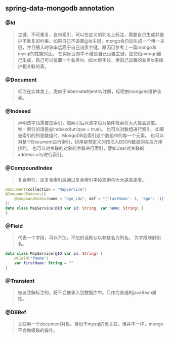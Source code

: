 ## spring-data-mongodb annotation
### @Id
> 主键，不可重复，自带索引，可以在定义的列名上标注，需要自己生成并维护不重复的约束。如果自己不设置@Id主键，mongo会自动生成一个唯一主键，并且插入时效率远高于自己设置主键。原因可参考上一篇mongo和mysql的性能对比。 
> 在实际业务中不建议自己设置主键，应交给mongo自己生成，自己可以设置一个业务id，如int型字段，用自己设置的业务id来维护相关联的表。
### @Document
> 标注在实体类上，类似于hibernate的entity注解，标明由mongo来维护该表。
### @Indexed
> 声明该字段需要加索引，加索引后以该字段为条件检索将大大提高速度。
> 唯一索引的话是@Indexed(unique = true)。
> 也可以对数组进行索引，如果被索引的列是数组时，MongoDB会索引这个数组中的每一个元素。
> 也可以对整个Document进行索引，排序是预定义的按插入BSON数据的先后升序排列。
> 也可以对关联的对象的字段进行索引，譬如User对关联的address.city进行索引。
### @CompoundIndex
> 复合索引，加复合索引后通过复合索引字段查询将大大提高速度。
```kotlin
@Document(collection = "MapService")
@CompoundIndexes({
    @CompoundIndex(name = "age_idx", def = "{'lastName': 1, 'age': -1}")
})
data class MapService(@Id var id: String, var name: String) {
}
```
### @Field
> 代表一个字段，可以不加，不加的话默认以参数名为列名。
> 为字段映射别名。
```kotlin
data class MapService(@ID var id: String) {
    @Field("fName")
    var firstName: String = ""
}
```
### @Transient
> 被该注解标注的，将不会被录入到数据库中。只作为普通的javaBean属性。
### @DBRef
> 关联另一个document对象。类似于mysql的表关联，但并不一样，mongo不会做级联的操作。